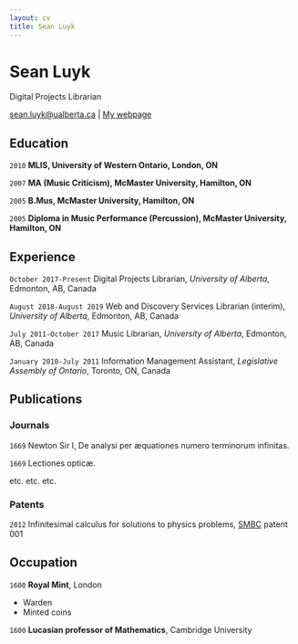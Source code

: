```yaml
---
layout: cv
title: Sean Luyk
---
```

# Sean Luyk
Digital Projects Librarian

<div id="webaddress">
<a href="sean.luyk@ualberta.ca">sean.luyk@ualberta.ca</a>
| <a href="https://sites.google.com/a/ualberta.ca/sean-luyk/">My webpage</a>
</div>

## Education

`2010`
__MLIS, University of Western Ontario, London, ON__

`2007`
__MA (Music Criticism), McMaster University, Hamilton, ON__

`2005`
__B.Mus, McMaster University, Hamilton, ON__

`2005`
__Diploma in Music Performance (Percussion), McMaster University, Hamilton, ON__

## Experience

`October 2017-Present`
Digital Projects Librarian, *University of Alberta*, Edmonton, AB, Canada

`August 2018-August 2019`
Web and Discovery Services Librarian (interim), *University of Alberta*, Edmonton, AB, Canada

`July 2011-October 2017`
Music Librarian, *University of Alberta*, Edmonton, AB, Canada

`January 2010-July 2011`
Information Management Assistant, *Legislative Assembly of Ontario*, Toronto, ON, Canada

## Publications

<!-- A list is also available [online](http://scholar.google.co.uk/citations?user=LTOTl0YAAAAJ) -->

### Journals

`1669`
Newton Sir I, De analysi per æquationes numero terminorum infinitas. 

`1669`
Lectiones opticæ.

etc. etc. etc.

### Patents

`2012`
Infinitesimal calculus for solutions to physics problems, [SMBC](http://www.techdirt.com/articles/20121011/09312820678/if-patents-had-been-around-time-newton.shtml) patent 001


## Occupation

`1600`
__Royal Mint__, London

- Warden
- Minted coins

`1600`
__Lucasian professor of Mathematics__, Cambridge University



<!-- ### Footer

Last updated: October 2019 -->


